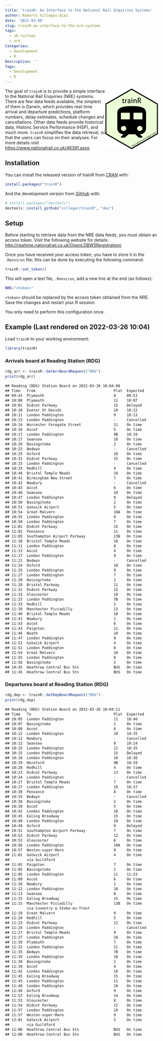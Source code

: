 ```yaml
---
title: 'trainR: An Interface to the National Rail Enquiries Systems'
author: Roberto Villegas-Diaz
date: '2021-02-08'
slug: trainR-an-interface-to-the-nre-systems
tags:
  - uk-railway
  - nre
Categories:
  - Development
  - R
Description: ''
Tags:
  - Development
  - R
---
```


<img src="https://raw.githubusercontent.com/villegar/trainR/main/inst/images/logo.png" alt="logo" align="right" height=200px/>

The goal of `trainR` is to provide a simple interface to the 
National Rail Enquiries (NRE) systems. There are few data feeds 
available, the simplest of them is Darwin, which provides real-time 
arrival and departure predictions, platform numbers, delay estimates, 
schedule changes and cancellations. Other data feeds provide historical 
data, Historic Service Performance (HSP), and much more. `trainR` 
simplifies the data retrieval, so that the users can focus on their 
analyses. For more details visit 
https://www.nationalrail.co.uk/46391.aspx.

## Installation

You can install the released version of trainR from [CRAN](https://CRAN.R-project.org) with:

``` r
install.packages("trainR")
```

And the development version from [GitHub](https://github.com/) with:

``` r
# install.packages("devtools")
devtools::install_github("villegar/trainR", "dev")
```

## Setup
Before starting to retrieve data from the NRE data feeds, you must obtain an access token. 
Visit the following website for details: http://realtime.nationalrail.co.uk/OpenLDBWSRegistration/

Once you have received your access token, you have to store it in the `.Renviron` file; this can be 
done by executing the following command:


```r
trainR::set_token()
```

This will open a text file, `.Renviron`, add a new line at the end (as follows):

```bash
NRE="<token>"
```

`<token>` should be replaced by the access token obtained from the NRE. Save the changes and restart 
your R session.

You only need to perform this configuration once.

## Example (Last rendered on 2022-03-26 10:04)

Load `trainR` to your working environment:

```r
library(trainR)
```

### Arrivals board at Reading Station (RDG)


```r
rdg_arr <- trainR::GetArrBoardRequest("RDG")
print(rdg_arr)
```

```
## Reading (RDG) Station Board on 2022-03-26 10:04:08
## Time   From                                    Plat  Expected
## 09:43  Plymouth                                8     09:53
## 10:00  Plymouth                                11    10:07
## 10:01  Didcot Parkway                          15    Delayed
## 10:10  Exeter St Davids                        10    10:12
## 10:11  London Paddington                       9     10:13
## 10:13  London Paddington                       -     Cancelled
## 10:14  Worcester Foregate Street               11    On time
## 10:16  Ascot                                   5     On time
## 10:17  London Paddington                       9B    10:19
## 10:17  Swansea                                 10    On time
## 10:20  Basingstoke                             2     On time
## 10:23  Bedwyn                                  -     Cancelled
## 10:25  Oxford                                  10    On time
## 10:31  Didcot Parkway                          15    On time
## 10:33  London Paddington                       -     Cancelled
## 10:33  Redhill                                 4     On time
## 10:40  Bristol Temple Meads                    10    On time
## 10:41  Birmingham New Street                   7     On time
## 10:42  Newbury                                 -     Cancelled
## 10:43  Ascot                                   6     On time
## 10:46  Swansea                                 10    On time
## 10:47  London Paddington                       9     Delayed
## 10:50  Basingstoke                             2     On time
## 10:51  Gatwick Airport                         5     On time
## 10:54  Great Malvern                           10A   On time
## 10:55  London Paddington                       9     On time
## 10:58  London Paddington                       7     On time
## 11:01  Didcot Parkway                          15    On time
## 11:01  Penzance                                11    On time
## 11:05  Southampton Airport Parkway             13B   On time
## 11:10  Bristol Temple Meads                    10    On time
## 11:11  London Paddington                       8     On time
## 11:13  Ascot                                   4     On time
## 11:17  London Paddington                       9     On time
## 11:21  Bedwyn                                  -     Cancelled
## 11:24  Oxford                                  10    On time
## 11:25  London Paddington                       9     On time
## 11:27  London Paddington                       7     On time
## 11:28  Basingstoke                             2     On time
## 11:28  Bristol Parkway                         11    On time
## 11:31  Didcot Parkway                          15    On time
## 11:33  Gloucester                              10    On time
## 11:33  London Paddington                       7B    On time
## 11:33  Redhill                                 5     On time
## 11:39  Manchester Piccadilly                   13    On time
## 11:40  Bristol Temple Meads                    10    On time
## 11:41  Newbury                                 1     On time
## 11:43  Ascot                                   6     On time
## 11:43  Paignton                                11    On time
## 11:46  Neath                                   10    On time
## 11:47  London Paddington                       9     On time
## 11:51  Gatwick Airport                         4     On time
## 11:51  London Paddington                       8     On time
## 11:54  Great Malvern                           10    On time
## 11:55  London Paddington                       9     On time
## 11:56  Basingstoke                             2     On time
## 10:45  Heathrow Central Bus Stn                BUS   On time
## 11:45  Heathrow Central Bus Stn                BUS   On time
```

### Departures board at Reading Station (RDG)


```r
rdg_dep <- trainR::GetDepBoardRequest("RDG")
print(rdg_dep)
```

```
## Reading (RDG) Station Board on 2022-03-26 10:04:11
## Time   To                                      Plat  Expected
## 10:05  London Paddington                       11    10:40
## 10:07  Basingstoke                             2     On time
## 10:09  Ascot                                   6     On time
## 10:12  London Paddington                       10    10:35
## 10:12  Newbury                                 -     Cancelled
## 10:13  Swansea                                 9     10:14
## 10:15  London Paddington                       11    10:35
## 10:15  London Paddington                       15    Delayed
## 10:18  London Paddington                       10    10:36
## 10:19  Hereford                                9B    10:19
## 10:20  Redhill                                 4     On time
## 10:23  Didcot Parkway                          13    On time
## 10:24  London Paddington                       -     Cancelled
## 10:27  Bristol Temple Meads                    7     On time
## 10:27  London Paddington                       10    10:37
## 10:30  Penzance                                8     On time
## 10:35  Bedwyn                                  -     Cancelled
## 10:38  Basingstoke                             2     On time
## 10:39  Ascot                                   5     On time
## 10:42  London Paddington                       10    On time
## 10:45  Ealing Broadway                         15    On time
## 10:48  London Paddington                       10    On time
## 10:49  Oxford                                  9     Delayed
## 10:51  Southampton Airport Parkway             7     On time
## 10:52  Didcot Parkway                          12    On time
## 10:53  Gloucester                              8     On time
## 10:56  London Paddington                       10A   On time
## 10:57  Weston-super-Mare                       9     On time
## 11:01  Gatwick Airport                         4     On time
##        via Guildford                           
## 11:01  Paignton                                7     On time
## 11:05  Basingstoke                             2     On time
## 11:05  London Paddington                       11    11:23
## 11:09  Ascot                                   6     On time
## 11:10  Newbury                                 1     On time
## 11:12  London Paddington                       10    On time
## 11:13  Swansea                                 8     On time
## 11:15  Ealing Broadway                         15    On time
## 11:15  Manchester Piccadilly                   13B   On time
##        via Coventry & Stoke-on-Trent           
## 11:19  Great Malvern                           9     On time
## 11:20  Redhill                                 5     On time
## 11:23  Didcot Parkway                          12    On time
## 11:24  London Paddington                       -     Cancelled
## 11:27  Bristol Temple Meads                    9     On time
## 11:27  London Paddington                       10    On time
## 11:30  Plymouth                                7     On time
## 11:32  London Paddington                       11    On time
## 11:35  Bedwyn                                  7B    On time
## 11:35  London Paddington                       10    On time
## 11:38  Basingstoke                             2     On time
## 11:39  Ascot                                   4     On time
## 11:42  London Paddington                       10    On time
## 11:45  Ealing Broadway                         15    On time
## 11:45  London Paddington                       11    On time
## 11:48  London Paddington                       10    On time
## 11:49  Oxford                                  9     On time
## 11:52  Ealing Broadway                         14    On time
## 11:53  Gloucester                              8     On time
## 11:54  Didcot Parkway                          12    On time
## 11:57  London Paddington                       10    On time
## 11:57  Weston-super-Mare                       9     On time
## 12:01  Gatwick Airport                         5     On time
##        via Guildford                           
## 11:00  Heathrow Central Bus Stn                BUS   On time
## 12:00  Heathrow Central Bus Stn                BUS   On time
```
